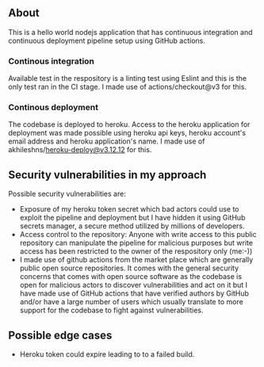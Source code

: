 
## About

This is a hello world nodejs application that has continuous integration and continuous deployment pipeline setup using GitHub actions.

### Continous integration

Available test in the respository is a linting test using Eslint and this is the only test ran in the CI stage. I made use of actions/checkout@v3 for this.

### Continous deployment

The codebase is deployed to heroku. Access to the heroku application for deployment was made possible using heroku api keys, heroku account's email address and heroku application's name. I made use of akhileshns/heroku-deploy@v3.12.12 for this.

## Security vulnerabilities in my approach
Possible security vulnerabilities are:
- Exposure of my heroku token secret which bad actors could use to exploit the pipeline and deployment but I have hidden it using GitHub secrets manager, a secure method utilized by millions of developers.
- Access control to the repository: Anyone with write access to this public repository can manipulate the pipeline for malicious purposes but write access has been restricted to  the owner of the respository only (me:-))
- I made use of github actions from the market place which are generally public open source repositories. It comes with the general security concerns that comes with open source software as the codebase is open for malicious actors to discover vulnerabilities and act on it but I have made use of GitHub actions that have verified authors by GitHub and/or have a large number of users which usually translate to more support for the codebase to fight against vulnerabilities.

## Possible edge cases

- Heroku token could expire leading to to a failed build.

